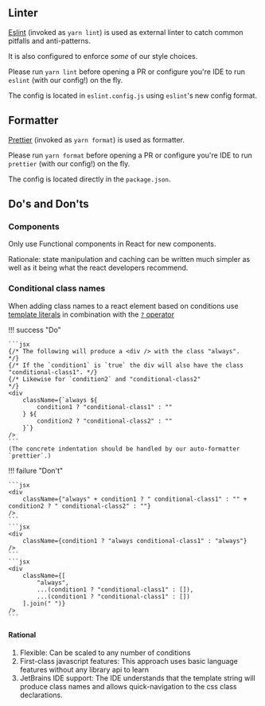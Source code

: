 ## Linter

[Eslint](https://eslint.org/) (invoked as `yarn lint`) is used as external linter to catch common pitfalls and
anti-patterns.

It is also configured to enforce *some* of our style choices.

Please run `yarn lint` before opening a PR or configure you're IDE to run `eslint` (with our config!) on the fly.

The config is located in `eslint.config.js` using `eslint`'s new config format.

## Formatter

[Prettier](https://prettier.io/) (invoked as `yarn format`) is used as formatter.

Please run `yarn format` before opening a PR or configure you're IDE to run `prettier` (with our config!) on the fly.

The config is located directly in the `package.json`.

## Do's and Don'ts

### Components

Only use Functional components in React for new components.

Rationale: state manipulation and caching can be written much simpler as well as it being what the react developers recommend.

### Conditional class names

When adding class names to a react element based on conditions
use [template literals](https://developer.mozilla.org/en-US/docs/Web/JavaScript/Reference/Template_literals)
in combination with the [`?` operator](https://developer.mozilla.org/en-US/docs/Web/JavaScript/Reference/Operators/Conditional_operator)

!!! success "Do"

    ```jsx
    {/* The following will produce a <div /> with the class "always".                        */}
    {/* If the `condition1` is `true` the div will also have the class "conditional-class1". */}
    {/* Likewise for `condition2` and "conditional-class2"                                   */}
    <div
        className={`always ${
            condition1 ? "conditional-class1" : ""
        } ${
            condition2 ? "conditional-class2" : ""
        }`}
    />
    ```
    (The concrete indentation should be handled by our auto-formatter `prettier`.)

!!! failure "Don't"

    ```jsx
    <div
        className={"always" + condition1 ? " conditional-class1" : "" + condition2 ? " conditional-class2" : ""}
    />
    ```
    ```jsx
    <div
        className={condition1 ? "always conditional-class1" : "always"}
    />
    ```
    ```jsx
    <div
        className={[
            "always",
            ...(condition1 ? "conditional-class1" : []),
            ...(condition1 ? "conditional-class1" : [])
        ].join(" ")}
    />
    ```

#### Rational

1. Flexible: Can be scaled to any number of conditions
2. First-class javascript features: This approach uses basic language features without any library api to learn
3. JetBrains IDE support: The IDE understands that the template string will produce class names
    and allows quick-navigation to the css class declarations.
